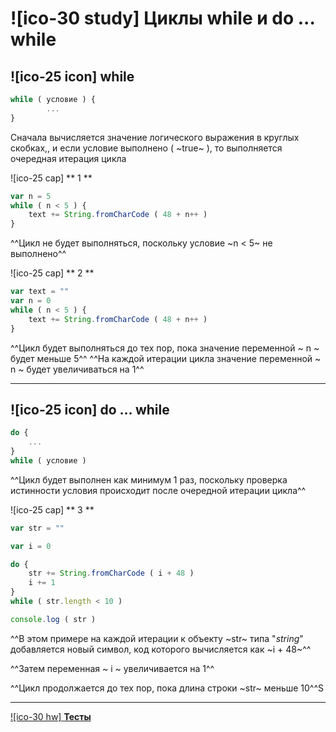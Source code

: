 # ![ico-30 study] Циклы while и do ... while

## ![ico-25 icon] while

~~~javascript
while ( условие ) {
        ...
}
~~~

Сначала вычисляется значение логического выражения в круглых скобках,, и если условие выполнено ( ~true~ ), то выполняется очередная итерация цикла

![ico-25 cap] ** 1 **

~~~javascript
var n = 5
while ( n < 5 ) {
    text += String.fromCharCode ( 48 + n++ )
}
~~~

^^Цикл не будет выполняться, поскольку условие ~n < 5~ не выполнено^^

![ico-25 cap] ** 2 **

~~~javascript
var text = ""
var n = 0
while ( n < 5 ) {
    text += String.fromCharCode ( 48 + n++ )
}
~~~

^^Цикл будет выполняться до тех пор, пока значение переменной ~ n ~ будет меньше 5^^
^^На каждой итерации цикла значение переменной ~ n ~ будет увеличиваться на 1^^

______________________

## ![ico-25 icon] do ... while

~~~javascript
do {
    ...
}
while ( условие )
~~~

^^Цикл будет выполнен как минимум 1 раз, поскольку проверка истинности условия происходит после очередной итерации цикла^^

![ico-25 cap] ** 3 **

~~~javascript
var str = ""

var i = 0

do {
    str += String.fromCharCode ( i + 48 )
    i += 1
}
while ( str.length < 10 )

console.log ( str )
~~~

^^В этом примере на каждой итерации к объекту ~str~ типа "_string_" добавляется новый символ, код которого вычисляется как ~i + 48~^^

^^Затем переменная ~ i ~ увеличивается на 1^^

^^Цикл продолжается до тех пор, пока длина строки ~str~ меньше 10^^S

________________

[![ico-30 hw] **Тесты**](https://garevna.github.io/js-quiz/#while)
